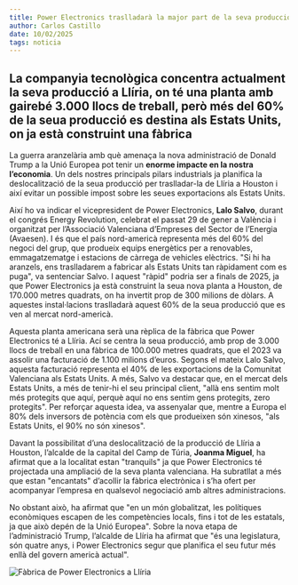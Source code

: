 ```yaml
---
title: Power Electronics traslladarà la major part de la seva producció als Estats Units si Trump imposa aranzels
author: Carlos Castillo
date: 10/02/2025
tags: noticia
---
```


## La companyia tecnològica concentra actualment la seva producció a Llíria, on té una planta amb gairebé 3.000 llocs de treball, però més del 60% de la seua producció es destina als Estats Units, on ja està construint una fàbrica

La guerra aranzelària amb què amenaça la nova administració de Donald Trump a la Unió Europea pot tenir un **enorme impacte en la nostra l’economia**. Un dels nostres principals pilars industrials ja planifica la deslocalització de la seua producció per traslladar-la de Llíria a Houston i així evitar un possible impost sobre les seues exportacions als Estats Units.

Així ho va indicar el vicepresident de Power Electronics, **Lalo Salvo**, durant el congrés Energy Revolution, celebrat el passat 29 de gener a València i organitzat per l’Associació Valenciana d’Empreses del Sector de l’Energia (Avaesen). I és que el país nord-americà representa més del 60% del negoci del grup, que produeix equips energètics per a renovables, emmagatzematge i estacions de càrrega de vehicles elèctrics. "Si hi ha aranzels, ens traslladarem a fabricar als Estats Units tan ràpidament com es puga", va sentenciar Salvo. I aquest "ràpid" podria ser a finals de 2025, ja que Power Electronics ja està construint la seua nova planta a Houston, de 170.000 metres quadrats, on ha invertit prop de 300 milions de dòlars. A aquestes instal·lacions traslladarà aquest 60% de la seua producció que es ven al mercat nord-americà.

Aquesta planta americana serà una rèplica de la fàbrica que Power Electronics té a Llíria. Ací se centra la seua producció, amb prop de 3.000 llocs de treball en una fàbrica de 100.000 metres quadrats, que el 2023 va assolir una facturació de 1.100 milions d’euros. Segons el mateix Lalo Salvo, aquesta facturació representa el 40% de les exportacions de la Comunitat Valenciana als Estats Units. A més, Salvo va destacar que, en el mercat dels Estats Units, a més de tenir-hi el seu principal client, "allà ens sentim molt més protegits que aquí, perquè aquí no ens sentim gens protegits, zero protegits". Per reforçar aquesta idea, va assenyalar que, mentre a Europa el 80% dels inversors de potència com els que produeixen són xinesos, "als Estats Units, el 90% no són xinesos".

Davant la possibilitat d’una deslocalització de la producció de Llíria a Houston, l’alcalde de la capital del Camp de Túria, **Joanma Miguel**, ha afirmat que a la localitat estan "tranquils" ja que Power Electronics té projectada una ampliació de la seva planta valenciana. Ha subratllat a més que estan "encantats" d’acollir la fàbrica electrònica i s’ha ofert per acompanyar l’empresa en qualsevol negociació amb altres administracions. 

No obstant això, ha afirmat que "en un món globalitzat, les polítiques econòmiques escapen de les competències locals, fins i tot de les estatals, ja que això depén de la Unió Europea". Sobre la nova etapa de l’administració Trump, l’alcalde de Llíria ha afirmat que "és una legislatura, són quatre anys, i Power Electronics segur que planifica el seu futur més enllà del govern americà actual".

![Fàbrica de Power Electronics a Llíria](/assets/continguts/recursos/20250210-Power-electronics.jpg "Fàbrica de Power Electronics a Llíria")